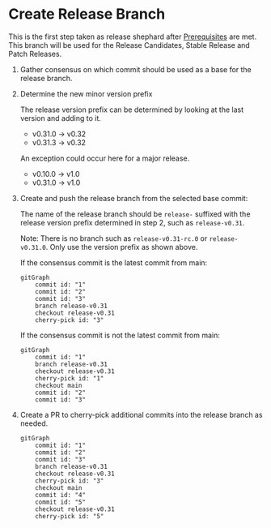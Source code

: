 # Create Release Branch

This is the first step taken as release shephard after [Prerequisites](./prerequisites.md) are met. 
This branch will be used for the Release Candidates, Stable Release and Patch Releases.

1. Gather consensus on which commit should be used as a base for the release
   branch.

2. Determine the new minor version prefix

    The release version prefix can be determined by looking at the last version and adding to it. 

    - v0.31.0 -> v0.32
    - v0.31.3 -> v0.32

    An exception could occur here for a major release.

    - v0.10.0 -> v1.0
    - v0.31.0 -> v1.0

3. Create and push the release branch from the selected base commit:

    The name of the release branch should be `release-` suffixed with the release 
    version prefix determined in step 2, such as `release-v0.31`.

    Note: There is no branch such as `release-v0.31-rc.0` or 
    `release-v0.31.0`. Only use the version prefix as shown above.

    If the consensus commit is the latest commit from main:

    ```mermaid
    gitGraph
        commit id: "1"
        commit id: "2"
        commit id: "3"
        branch release-v0.31
        checkout release-v0.31
        cherry-pick id: "3"
    ```

    If the consensus commit is not the latest commit from main:

    ```mermaid
    gitGraph
        commit id: "1"
        branch release-v0.31
        checkout release-v0.31
        cherry-pick id: "1"
        checkout main
        commit id: "2"
        commit id: "3"
    ```

4. Create a PR to cherry-pick additional commits into the release branch as
   needed. 

    ```mermaid
    gitGraph
        commit id: "1"
        commit id: "2"
        commit id: "3"
        branch release-v0.31
        checkout release-v0.31
        cherry-pick id: "3"
        checkout main
        commit id: "4"
        commit id: "5"
        checkout release-v0.31
        cherry-pick id: "5"
    ```